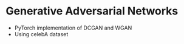 # Generative Adversarial Networks

* PyTorch implementation of DCGAN and WGAN 
* Using celebA dataset

